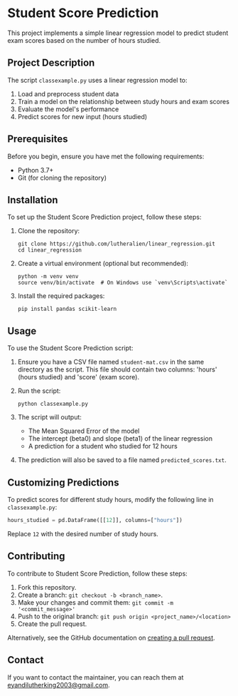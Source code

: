 # Student Score Prediction

This project implements a simple linear regression model to predict student exam scores based on the number of hours studied.

## Project Description

The script `classexample.py` uses a linear regression model to:
1. Load and preprocess student data
2. Train a model on the relationship between study hours and exam scores
3. Evaluate the model's performance
4. Predict scores for new input (hours studied)

## Prerequisites

Before you begin, ensure you have met the following requirements:
* Python 3.7+
* Git (for cloning the repository)

## Installation

To set up the Student Score Prediction project, follow these steps:

1. Clone the repository:
   ```
   git clone https://github.com/lutheralien/linear_regression.git
   cd linear_regression
   ```

2. Create a virtual environment (optional but recommended):
   ```
   python -m venv venv
   source venv/bin/activate  # On Windows use `venv\Scripts\activate`
   ```

3. Install the required packages:
   ```
   pip install pandas scikit-learn
   ```

## Usage

To use the Student Score Prediction script:

1. Ensure you have a CSV file named `student-mat.csv` in the same directory as the script. This file should contain two columns: 'hours' (hours studied) and 'score' (exam score).

2. Run the script:
   ```
   python classexample.py
   ```

3. The script will output:
   - The Mean Squared Error of the model
   - The intercept (beta0) and slope (beta1) of the linear regression
   - A prediction for a student who studied for 12 hours

4. The prediction will also be saved to a file named `predicted_scores.txt`.

## Customizing Predictions

To predict scores for different study hours, modify the following line in `classexample.py`:

```python
hours_studied = pd.DataFrame([[12]], columns=["hours"])
```

Replace `12` with the desired number of study hours.

## Contributing

To contribute to Student Score Prediction, follow these steps:

1. Fork this repository.
2. Create a branch: `git checkout -b <branch_name>`.
3. Make your changes and commit them: `git commit -m '<commit_message>'`
4. Push to the original branch: `git push origin <project_name>/<location>`
5. Create the pull request.

Alternatively, see the GitHub documentation on [creating a pull request](https://help.github.com/articles/creating-a-pull-request/).

## Contact

If you want to contact the maintainer, you can reach them at eyandilutherking2003@gmail.com.


